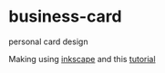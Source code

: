 business-card
=============

personal card design

Making using [inkscape](http://www.inkscape.org/en/) and this
[tutorial](http://blog.worldlabel.com/2009/business-card-tutorial-in-inkscapeorg.html)
